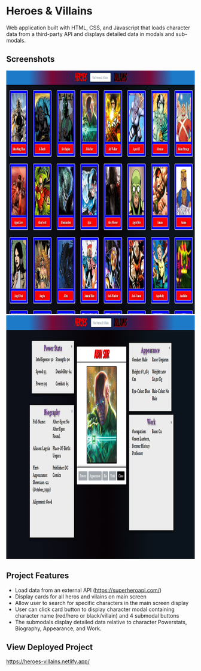 # Heroes & Villains
 
Web application built with HTML, CSS, and Javascript that loads character data from a third-party API and displays detailed data in modals and sub-modals.

## Screenshots
<img src="public/main2.png" width="850" height="650">  
<img src="public/hero-submodals.png" width="850" height="650">
 
## Project Features

- Load data from an external API (https://superheroapi.com/)
- Display cards for all heros and vilains on main screen
- Allow user to search for specific characters in the main screen display
- User can click card button to display character modal containing character name (red/hero or black/villain) and 4 submodal buttons
- The submodals display detailed data relative to character Powerstats, Biography, Appearance, and Work.

## View Deployed Project

https://heroes-villains.netlify.app/
